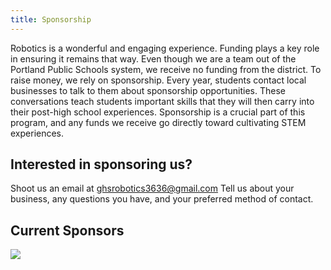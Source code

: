 ```yaml
---
title: Sponsorship
---
```

Robotics is a wonderful and engaging experience. Funding plays a key role in ensuring it remains that way. Even though we are a team out of the Portland Public Schools system, we receive no funding from the district. To raise money, we rely on sponsorship. Every year, students contact local businesses to talk to them about sponsorship opportunities. These conversations teach students important skills that they will then carry into their post-high school experiences. Sponsorship is a crucial part of this program, and any funds we receive go directly toward cultivating STEM experiences.

## Interested in sponsoring us?

Shoot us an email at ghsrobotics3636@gmail.com Tell us about your business, any questions you have, and your preferred method of contact.

## Current Sponsors

![](/media/sponsor-panel-2022.png)